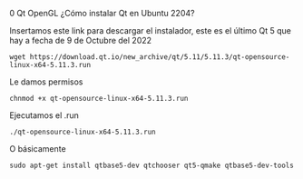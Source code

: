  0 Qt OpenGL ¿Cómo instalar Qt en Ubuntu 2204?

Insertamos este link para descargar el instalador, este es el último Qt 5 que hay a fecha de 9 de Octubre del 2022

    wget https://download.qt.io/new_archive/qt/5.11/5.11.3/qt-opensource-linux-x64-5.11.3.run

Le damos permisos

    chnmod +x qt-opensource-linux-x64-5.11.3.run

Ejecutamos el .run

    ./qt-opensource-linux-x64-5.11.3.run
    
O básicamente

    sudo apt-get install qtbase5-dev qtchooser qt5-qmake qtbase5-dev-tools

